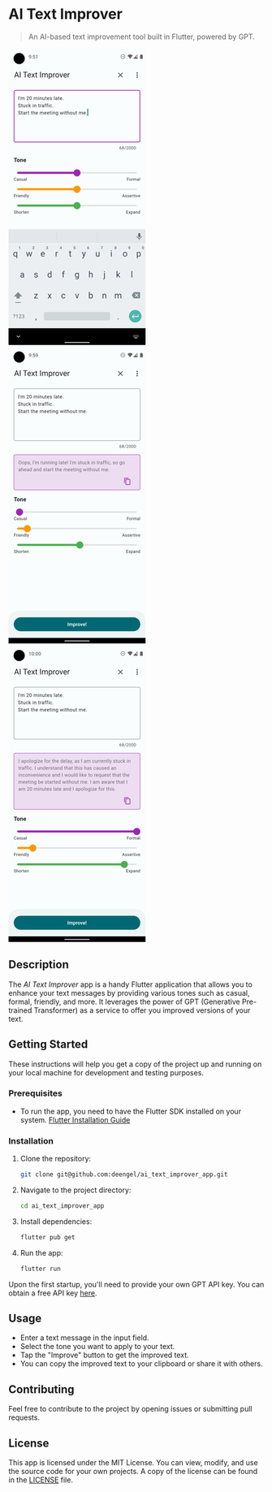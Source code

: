 # AI Text Improver

> An AI-based text improvement tool built in Flutter, powered by GPT.

![Screenshot 1](images/0.png)
![Screenshot 2](images/1.png)
![Screenshot 3](images/2.png)

## Description

The _AI Text Improver_ app is a handy Flutter application that allows you to enhance your text messages by providing various tones such as casual, formal, friendly, and more. It leverages the power of GPT (Generative Pre-trained Transformer) as a service to offer you improved versions of your text.

## Getting Started

These instructions will help you get a copy of the project up and running on your local machine for development and testing purposes.

### Prerequisites

- To run the app, you need to have the Flutter SDK installed on your system. [Flutter Installation Guide](https://flutter.dev/docs/get-started/install)

### Installation

1. Clone the repository:

   ```bash
   git clone git@github.com:deengel/ai_text_improver_app.git
   ```

2. Navigate to the project directory:

   ```bash
   cd ai_text_improver_app
   ```

3. Install dependencies:

   ```bash
   flutter pub get
   ```

4. Run the app:

   ```bash
   flutter run
   ```

Upon the first startup, you'll need to provide your own GPT API key. You can obtain a free API key [here](https://beta.openai.com/).

## Usage

- Enter a text message in the input field.
- Select the tone you want to apply to your text.
- Tap the "Improve" button to get the improved text.
- You can copy the improved text to your clipboard or share it with others.

## Contributing

Feel free to contribute to the project by opening issues or submitting pull requests.

## License

This app is licensed under the MIT License. You can view, modify, and use the source code for your own projects. A copy of the license can be found in the [LICENSE](LICENSE) file.